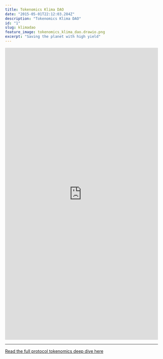 ```yaml
---
title: Tokenomics Klima DAO
date: "2015-05-01T22:12:03.284Z"
description: "Tokenomics Klima DAO"
id: "1"
slug: klimadao
feature_image: tokenomics_klima_dao.drawio.png
excerpt: "Saving the planet with high yield"
---
```


<iframe frameborder="0" style="width:100%;height:963px;"
    src="https://viewer.diagrams.net/?tags=%7B%7D&highlight=0000ff&layers=1&nav=1&title=tokenomics_klima_dao.drawio#Uhttps%3A%2F%2Fdrive.google.com%2Fuc%3Fid%3D1vPQHGsj_dp9GjjgcL0xvEH7UYCrwotpt%26export%3Ddownload"></iframe>

---

[Read the full protocol tokenomics deep dive here](https://fstrauf.substack.com/p/tokenomics-101-klima-dao)